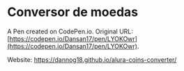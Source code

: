 # Conversor de moedas 

A Pen created on CodePen.io. Original URL: [https://codepen.io/Dansan17/pen/LYOKOwr](https://codepen.io/Dansan17/pen/LYOKOwr).

Website: https://dannog18.github.io/alura-coins-converter/

